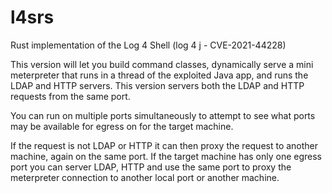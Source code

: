 # l4srs
Rust implementation of the Log 4 Shell (log 4 j - CVE-2021-44228)

This version will let you build command classes, dynamically serve
a mini meterpreter that runs in a thread of the exploited Java app,
and runs the LDAP and HTTP servers.  This version servers both the
LDAP and HTTP requests from the same port.

You can run on multiple ports simultaneously to attempt to see 
what ports may be available for egress on for the target machine.

If the request is not LDAP or HTTP it can then proxy the request
to another machine, again on the same port.  If the target machine
has only one egress port you can server LDAP, HTTP and use the same
port to proxy the meterpreter connection to another local port or
another machine.
